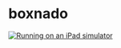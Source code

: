 # boxnado
[![Running on an iPad simulator](https://img.youtube.com/vi/VBhFugY2VyY/0.jpg)](https://www.youtube.com/watch?v=VBhFugY2VyY)
